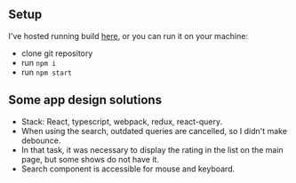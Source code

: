 ## Setup

I've hosted running build [here](https://ubs-xi.vercel.app/),
or you can run it on your machine:

- clone git repository
- run `npm i`
- run `npm start`

## Some app design solutions

- Stack: React, typescript, webpack, redux, react-query.
- When using the search, outdated queries are cancelled, so I didn't make debounce.
- In that task, it was necessary to display the rating in the list on the main page, but some shows do not have it.
- Search component is accessible for mouse and keyboard.



